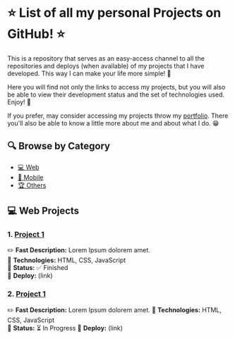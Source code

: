 # ⭐ List of all my personal Projects on GitHub! ⭐

This is a repository that serves as an easy-access channel to all the repositories and deploys (when available) of my projects that I have developed. This way I can make your life more simple! 🎯

Here you will find not only the links to access my projects, but you will also be able to view their development status and the set of technologies used. Enjoy! 🎉

If you prefer, may consider accessing my projects throw my [portfolio](https://pebarros.vercel.app). There you'll also be able to know a little more about me and about what I do. 😁

## 🔍 Browse by Category
- [💻 Web](#-web-projects)  
- [📱 Mobile](#-mobile-projects) 
- [🏆 Others](#-other-projects)

## 💻 Web Projects

### 1. [Project 1](https://github.com/seu-usuario/nome-do-projeto-1)
✏️ **Fast Description:** Lorem Ipsum dolorem amet.<br/> 
🔧 **Technologies:** HTML, CSS, JavaScript<br/>
🚀 **Status:** ✅ Finished<br/> 
🔗 **Deploy:** (link)<br/>

### 2. [Project 1](https://github.com/seu-usuario/nome-do-projeto-1)
✏️ **Fast Description:** Lorem Ipsum dolorem amet. 
🔧 **Technologies:** HTML, CSS, JavaScript  
🚀 **Status:** ⏳ In Progress
🔗 **Deploy:** (link)
